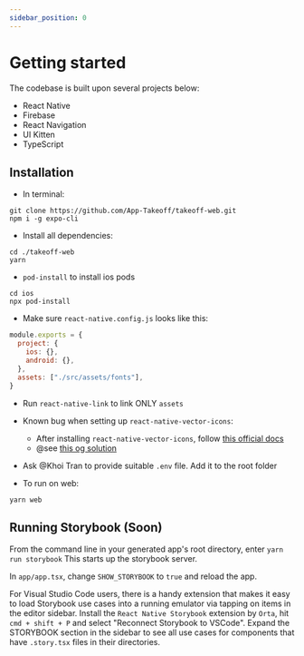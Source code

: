 ```yaml
---
sidebar_position: 0
---
```

# Getting started

The codebase is built upon several projects below:

- React Native
- Firebase
- React Navigation
- UI Kitten
- TypeScript

## Installation

- In terminal:
  
```console
git clone https://github.com/App-Takeoff/takeoff-web.git
npm i -g expo-cli
```

- Install all dependencies:

```console
cd ./takeoff-web
yarn
```

- `pod-install` to install ios pods

```console
cd ios
npx pod-install
```

- Make sure `react-native.config.js` looks like this:

```js
module.exports = {
  project: {
    ios: {},
    android: {},
  },
  assets: ["./src/assets/fonts"],
}
```

- Run `react-native-link` to link ONLY `assets`
- Known bug when setting up `react-native-vector-icons`:
  - After installing `react-native-vector-icons`, follow [this official docs](https://github.com/oblador/react-native-vector-icons#option-manually)
  - @see [this og solution](https://github.com/react-navigation/react-navigation/issues/6267#issuecomment-528883756)

- Ask @Khoi Tran to provide suitable `.env` file. Add it to the root folder
- To run on web:

`yarn web`

## Running Storybook (Soon)

From the command line in your generated app's root directory, enter `yarn run storybook`
This starts up the storybook server.

In `app/app.tsx`, change `SHOW_STORYBOOK` to `true` and reload the app.

For Visual Studio Code users, there is a handy extension that makes it easy to load Storybook use cases into a running emulator via tapping on items in the editor sidebar. Install the `React Native Storybook` extension by `Orta`, hit `cmd + shift + P` and select "Reconnect Storybook to VSCode". Expand the STORYBOOK section in the sidebar to see all use cases for components that have `.story.tsx` files in their directories.
